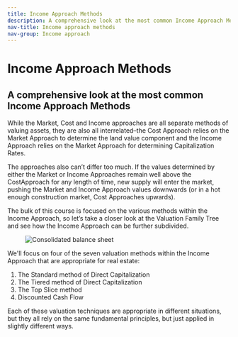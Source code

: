 ```yaml
---
title: Income Approach Methods
description: A comprehensive look at the most common Income Approach Methods
nav-title: Income approach methods
nav-group: Income approach
---
```


# Income Approach Methods

## A comprehensive look at the most common Income Approach Methods

While the Market, Cost and Income approaches are all separate methods of
valuing assets, they are also all interrelated–the Cost Approach relies
on the Market Approach to determine the land value component and the
Income Approach relies on the Market Approach for determining
Capitalization Rates.

The approaches also can’t differ too much. If the values determined by
either the Market or Income Approaches remain well above the CostApproach
for any length of time, new supply will enter the market, pushing the
Market and Income Approach values downwards (or in a hot enough
construction market, Cost Approaches upwards).

The bulk of this course is focused on the various methods within the
Income Approach, so let’s take a closer look at the Valuation Family Tree
and see how the Income Approach can be further subdivided.

<figure>
  <div class="w-3/5 flex flex-col">
    <img src="/img/concepts/3-valuation-approaches/valuation-methods.png" alt="Consolidated balance sheet">
  </div>
</figure>

We'll focus on four of the seven valuation methods within the Income
Approach that are appropriate for real estate:

<ol class="list-decimal pl-8 text-gray-900 text-base pb-2 leading-8">
  <li>The Standard method of Direct Capitalization</li>
  <li>The Tiered method of Direct Capitalization</li>
  <li>The Top Slice method</li>
  <li>Discounted Cash Flow</li>
</ol>

Each of these valuation techniques are appropriate in different
situations, but they all rely on the same fundamental principles, but
just applied in slightly different ways.
